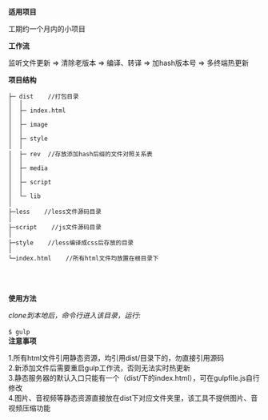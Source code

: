 **适用项目**

工期约一个月内的小项目

**工作流**

监听文件更新 => 清除老版本 => 编译、转译 => 加hash版本号 => 多终端热更新

**项目结构**

    ├─ dist    //打包目录
    │  │
    │  ├─ index.html
    │  │
    │  ├─ image
    │  │
    │  ├─ style
    │  │
    │  ├─ rev  //存放添加hash后缀的文件对照关系表
    │  │
    │  ├─ media
    │  │
    │  ├─ script
    │  │
    │  └─ lib
    │
    ├─less    //less文件源码目录
    │
    ├─script    //js文件源码目录
    │
    ├─style    //less编译成css后存放的目录
    │
    └─index.html    //所有html文件均放置在根目录下


<br>
<br>

**使用方法**

*clone到本地后，命令行进入该目录，运行:*<br>
<br>
`$ gulp`
<br>
**注意事项**

1.所有html文件引用静态资源，均引用dist/目录下的，勿直接引用源码<br>
2.新添加文件后需要重启gulp工作流，否则无法实时热更新<br>
3.静态服务器的默认入口只能有一个（dist/下的index.html），可在gulpfile.js自行修改<br>
4.图片、音视频等静态资源直接放在dist下对应文件夹里，该工具不提供图片、音视频压缩功能
